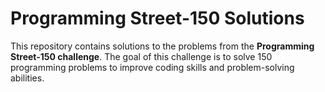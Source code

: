 # Programming Street-150 Solutions

This repository contains solutions to the problems from the **Programming Street-150 challenge**. The goal of this challenge is to solve 150 programming problems to improve coding skills and problem-solving abilities.